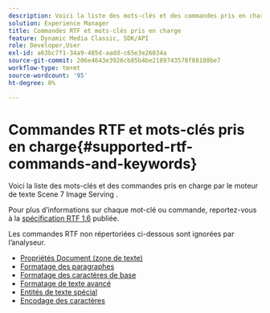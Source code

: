 ```yaml
---
description: Voici la liste des mots-clés et des commandes pris en charge par le moteur de texte Scene 7 Image Serving .
solution: Experience Manager
title: Commandes RTF et mots-clés pris en charge
feature: Dynamic Media Classic, SDK/API
role: Developer,User
exl-id: a63bc7f1-34a9-485d-aadd-c65e3e26034a
source-git-commit: 206e4643e3926cb85b4be2189743578f88180be7
workflow-type: tm+mt
source-wordcount: '95'
ht-degree: 0%

---
```


# Commandes RTF et mots-clés pris en charge{#supported-rtf-commands-and-keywords}

Voici la liste des mots-clés et des commandes pris en charge par le moteur de texte Scene 7 Image Serving .

Pour plus d’informations sur chaque mot-clé ou commande, reportez-vous à la [spécification RTF 1.6](http://msdn.microsoft.com/en-us/library/aa140277%28v=office.10%29.aspx) publiée.

Les commandes RTF non répertoriées ci-dessous sont ignorées par l’analyseur.

* [Propriétés Document (zone de texte)](r-document-text-box-properties.md)
* [Formatage des paragraphes](r-paragraph-formatting.md)
* [Formatage des caractères de base](r-basic-character-formatting.md)
* [Formatage de texte avancé](r-advanced-text-formatting.md)
* [Entités de texte spécial](r-special-text-entities.md)
* [Encodage des caractères](r-is-http-character-encoding.md)
